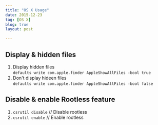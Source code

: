 ```yaml
---
title: "OS X Usage"
date: 2015-12-23
tag: [OS X]
blog: true
layout: post

---
```


## Display & hidden files
1. Display hidden files  
` defaults write com.apple.finder AppleShowAllFiles -bool true `
2. Don't display hideen files  
` defaults write com.apple.finder AppleShowAllFiles -bool false `

## Disable & enable Rootless feature
1. ` csrutil disable `	// Disable rootless
2. ` csrutil enable `	// Enable rootless

